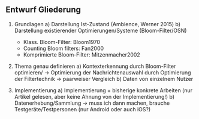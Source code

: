 Entwurf Gliederung
------------------

1. Grundlagen 
	a) Darstellung Ist-Zustand (Ambience, Werner 2015)
	b) Darstellung existierender Optimierungen/Systeme (Bloom-Filter/OSN)
	* Klass. Bloom-Filter: Bloom1970
	* Counting Bloom filters: Fan2000
	* Komprimierte Bloom-Filter: Mitzenmacher2002

2. Thema genau definieren
	a) Kontexterkennung durch Bloom-Filter optimieren/
	-> Optimierung der Nachrichtenauswahl durch Optimierung der Filtertechnik 
	-> paarweiser Vergleich
	b) Daten von einzelnem Nutzer 

3. Implementierung
	a) Implementierung + bisherige konkrete Arbeiten (nur Artikel gelesen, aber keine Ahnung von der Implementierung!)
	b) Datenerhebung/Sammlung -> muss ich dann machen, brauche Testgeräte/Testpersonen (nur Android oder auch iOS?)


